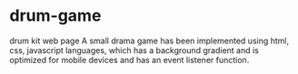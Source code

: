 # drum-game
 drum kit web page
 A small drama game has been implemented using html, css, javascript languages, which has a background gradient and is optimized for mobile devices and has an event listener function.
